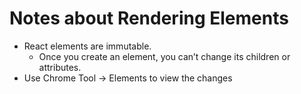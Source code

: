 # Notes about Rendering Elements 

- React elements are immutable.
  - Once you create an element, you can’t change its children or attributes.
- Use Chrome Tool -> Elements to view the changes